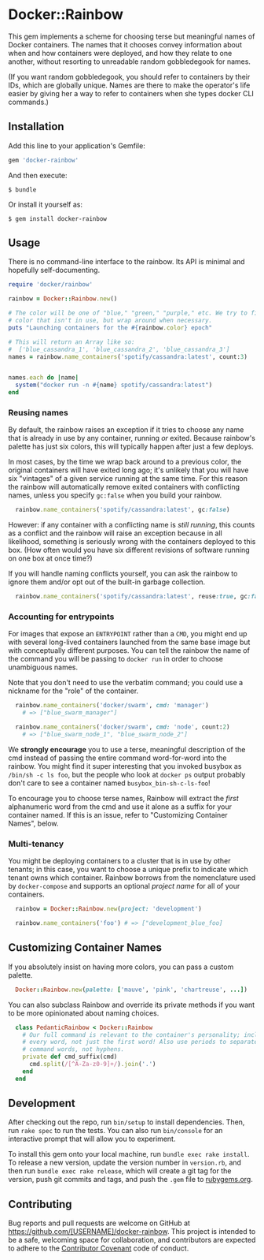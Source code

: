 # Docker::Rainbow

This gem implements a scheme for choosing terse but meaningful names of Docker
containers. The names that it chooses convey information about when and how
containers were deployed, and how they relate to one another, without resorting
to unreadable random gobbledegook for names.

(If you want random gobbledegook, you should refer to containers by their IDs,
which are globally unique. Names are there to make the operator's life easier
by giving her a way to refer to containers when she types docker CLI commands.)

## Installation

Add this line to your application's Gemfile:

```ruby
gem 'docker-rainbow'
```

And then execute:

    $ bundle

Or install it yourself as:

    $ gem install docker-rainbow

## Usage

There is no command-line interface to the rainbow. Its API is minimal and
hopefully self-documenting.

```ruby
require 'docker/rainbow'

rainbow = Docker::Rainbow.new()

# The color will be one of "blue," "green," "purple," etc. We try to find a
# color that isn't in use, but wrap around when necessary.
puts "Launching containers for the #{rainbow.color} epoch"

# This will return an Array like so:
#  ['blue_cassandra_1', 'blue_cassandra_2', 'blue_cassandra_3']
names = rainbow.name_containers('spotify/cassandra:latest', count:3)


names.each do |name|
  system("docker run -n #{name} spotify/cassandra:latest")
end
```

### Reusing names

By default, the rainbow raises an exception if it tries to choose any name
that is already in use by any container, running _or_ exited. Because rainbow's
palette has just six colors, this will typically happen after just a few
deploys.

In most cases, by the time we wrap back around to a previous color, the original
containers will have exited long ago; it's unlikely that you will have six
"vintages" of a given service running at the same time. For this reason the
rainbow will automatically remove exited containers with conflicting names,
unless you specify `gc:false` when you build your rainbow.

```ruby
  rainbow.name_containers('spotify/cassandra:latest', gc:false)
```

However: if any container with a conflicting name is *still running*, this
counts as a conflict and the rainbow will raise an exception because in all
likelihood, something is seriously wrong with the containers deployed to this
box. (How often would you have six different revisions of software running
on one box at once time?)

If you will handle naming conflicts yourself, you can ask the rainbow to ignore
them and/or opt out of the built-in garbage collection.

```ruby
  rainbow.name_containers('spotify/cassandra:latest', reuse:true, gc:false)
```

### Accounting for entrypoints

For images that expose an `ENTRYPOINT` rather than a `CMD`, you might end up
with several long-lived containers launched from the same base image but with
conceptually different purposes. You can tell the rainbow the name of the
command you will be passing to `docker run` in order to choose unambiguous
names.

Note that you don't need to use the verbatim command; you could use a nickname
for the "role" of the container.

```ruby
  rainbow.name_containers('docker/swarm', cmd: 'manager')
    # => ["blue_swarm_manager"]

  rainbow.name_containers('docker/swarm', cmd: 'node', count:2)
    # => ["blue_swarm_node_1", "blue_swarm_node_2"]
```

We **strongly encourage** you to use a terse, meaningful description of the
cmd instead of passing the entire command word-for-word into the rainbow. You
might find it super interesting that you invoked busybox as `/bin/sh -c ls foo`,
but the people who look at `docker ps` output probably don't care to see a
container named `busybox_bin-sh-c-ls-foo`!

To encourage you to choose terse names, Rainbow will extract the _first_
alphanumeric word from the cmd and use it alone as a suffix for your container
named. If this is an issue, refer to "Customizing Container Names", below.

### Multi-tenancy

You might be deploying containers to a cluster that is in use by other tenants;
in this case, you want to choose a unique prefix to indicate which tenant owns
which container. Rainbow borrows from the nomenclature used by `docker-compose`
and supports an optional *project name* for all of your containers.

```ruby
  rainbow = Docker::Rainbow.new(project: 'development')

  rainbow.name_containers('foo') # => ["development_blue_foo]
```

## Customizing Container Names

If you absolutely insist on having more colors, you can pass a custom
palette.

```ruby
  Docker::Rainbow.new(palette: ['mauve', 'pink', 'chartreuse', ...])
```

You can also subclass Rainbow and override its private methods if you want
to be more opinionated about naming choices.

```ruby
  class PedanticRainbow < Docker::Rainbow
    # Our full command is relevant to the container's personality; include
    # every word, not just the first word! Also use periods to separate
    # command words, not hyphens.
    private def cmd_suffix(cmd)
      cmd.split(/[^A-Za-z0-9]+/).join('.')
    end
  end
```

## Development

After checking out the repo, run `bin/setup` to install dependencies. Then, run `rake spec` to run the tests. You can also run `bin/console` for an interactive prompt that will allow you to experiment.

To install this gem onto your local machine, run `bundle exec rake install`. To release a new version, update the version number in `version.rb`, and then run `bundle exec rake release`, which will create a git tag for the version, push git commits and tags, and push the `.gem` file to [rubygems.org](https://rubygems.org).

## Contributing

Bug reports and pull requests are welcome on GitHub at https://github.com/[USERNAME]/docker-rainbow. This project is intended to be a safe, welcoming space for collaboration, and contributors are expected to adhere to the [Contributor Covenant](contributor-covenant.org) code of conduct.

